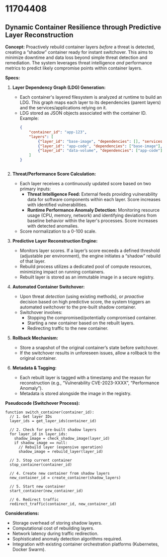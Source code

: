 # 11704408

## Dynamic Container Resilience through Predictive Layer Reconstruction

**Concept:** Proactively rebuild container layers *before* a threat is detected, creating a “shadow” container ready for instant switchover. This aims to minimize downtime and data loss beyond simple threat detection and remediation. The system leverages threat intelligence *and* performance metrics to predict likely compromise points within container layers.

**Specs:**

1.  **Layer Dependency Graph (LDG) Generation:**
    *   Each container's layered filesystem is analyzed at runtime to build an LDG. This graph maps each layer to its dependencies (parent layers) and the services/applications relying on it.
    *   LDG stored as JSON objects associated with the container ID. Example:
        ```json
        {
            "container_id": "app-123",
            "layers": [
                {"layer_id": "base-image", "dependencies": [], "services": ["webserver"]},
                {"layer_id": "app-code", "dependencies": ["base-image"], "services": ["webapp", "api"]},
                {"layer_id": "data-volume", "dependencies": ["app-code"], "services": ["database"]}
            ]
        }
    ```

2.  **Threat/Performance Score Calculation:**
    *   Each layer receives a continuously updated score based on two primary inputs:
        *   **Threat Intelligence Feed:** External feeds providing vulnerability data for software components within each layer. Score increases with identified vulnerabilities.
        *   **Runtime Performance Anomaly Detection:** Monitoring resource usage (CPU, memory, network) and identifying deviations from baseline behavior within the layer's processes. Score increases with detected anomalies.
    *   Score normalization to a 0-100 scale.

3.  **Predictive Layer Reconstruction Engine:**
    *   Monitors layer scores. If a layer’s score exceeds a defined threshold (adjustable per environment), the engine initiates a “shadow” rebuild of that layer.
    *   Rebuild process utilizes a dedicated pool of compute resources, minimizing impact on running containers.
    *   Rebuilt layer is stored as an immutable image in a secure registry.

4.  **Automated Container Switchover:**
    *   Upon threat *detection* (using existing methods), or *proactive* decision based on high predictive score, the system triggers an automated switchover to the pre-built shadow container.
    *   Switchover involves:
        *   Stopping the compromised/potentially compromised container.
        *   Starting a new container based on the rebuilt layers.
        *   Redirecting traffic to the new container.

5.  **Rollback Mechanism:**
    *   Store a snapshot of the original container’s state before switchover.
    *   If the switchover results in unforeseen issues, allow a rollback to the original container.

6.  **Metadata & Tagging:**
    *   Each rebuilt layer is tagged with a timestamp and the reason for reconstruction (e.g., “Vulnerability CVE-2023-XXXX”, “Performance Anomaly”).
    *   Metadata is stored alongside the image in the registry.

**Pseudocode (Switchover Process):**

```
function switch_container(container_id):
  // 1. Get layer IDs
  layer_ids = get_layer_ids(container_id)

  // 2. Check for pre-built shadow layers
  for layer_id in layer_ids:
    shadow_image = check_shadow_image(layer_id)
    if shadow_image == null:
      // Rebuild layer (expensive operation)
      shadow_image = rebuild_layer(layer_id)

  // 3. Stop current container
  stop_container(container_id)

  // 4. Create new container from shadow layers
  new_container_id = create_container(shadow_layers)

  // 5. Start new container
  start_container(new_container_id)

  // 6. Redirect traffic
  redirect_traffic(container_id, new_container_id)
```

**Considerations:**

*   Storage overhead of storing shadow layers.
*   Computational cost of rebuilding layers.
*   Network latency during traffic redirection.
*   Sophisticated anomaly detection algorithms required.
*   Integration with existing container orchestration platforms (Kubernetes, Docker Swarm).